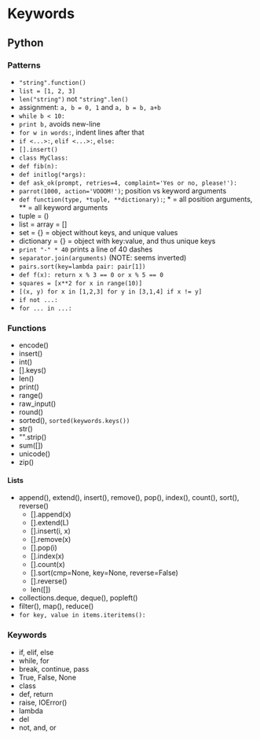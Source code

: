 # Keywords

## Python

### Patterns

- `"string".function()`
- `list = [1, 2, 3]`
- `len("string")` not `"string".len()`
- assignment: `a, b = 0, 1` and `a, b = b, a+b`
- `while b < 10:`
- `print b,` avoids new-line
- `for w in words:`, indent lines after that
- `if <...>:`, `elif <...>:`, `else:`
- `[].insert()`
- `class MyClass:`
- `def fib(n):`
- `def initlog(*args):`
- `def ask_ok(prompt, retries=4, complaint='Yes or no, please!'):`
- `parrot(1000, action='VOOOM!')`; position vs keyword arguments
- `def function(type, *tuple, **dictionary):`; * = all position arguments, ** = all keyword arguments
- tuple = ()
- list = array = []
- set = {} = object without keys, and unique values
- dictionary = {} = object with key:value, and thus unique keys
- `print "-" * 40` prints a line of 40 dashes
- `separator.join(arguments)` (NOTE: seems inverted)
- `pairs.sort(key=lambda pair: pair[1])`
- `def f(x): return x % 3 == 0 or x % 5 == 0`
- `squares = [x**2 for x in range(10)]`
- `[(x, y) for x in [1,2,3] for y in [3,1,4] if x != y]`
- `if not ...:`
- `for ... in ...:`

### Functions

- encode()
- insert()
- int()
- [].keys()
- len()
- print()
- range()
- raw_input()
- round()
- sorted(), `sorted(keywords.keys())`
- str()
- "".strip()
- sum([])
- unicode()
- zip()

#### Lists

- append(), extend(), insert(), remove(), pop(), index(), count(), sort(), reverse()
  - [].append(x)
  - [].extend(L)
  - [].insert(i, x)
  - [].remove(x)
  - [].pop(i)
  - [].index(x)
  - [].count(x)
  - [].sort(cmp=None, key=None, reverse=False)
  - [].reverse()
  - len([])
- collections.deque, deque(), popleft()
- filter(), map(), reduce()
- `for key, value in items.iteritems():`

### Keywords

- if, elif, else
- while, for
- break, continue, pass
- True, False, None
- class
- def, return
- raise, IOError()
- lambda
- del
- not, and, or
